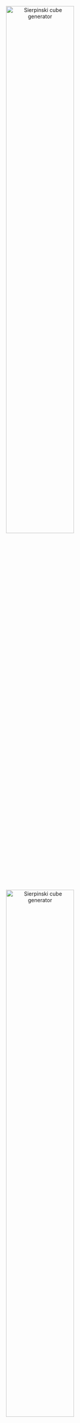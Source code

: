 <p align="center">
  <img src="https://ppizarror.com/ThreeMineSweeper/resources/web/game-0.png" alt="Sierpinski cube generator" width="60%" />
</p>

<p align="center">
  <img src="https://ppizarror.com/ThreeMineSweeper/resources/web/game-1.png" alt="Sierpinski cube generator" width="60%" />
</p>

<p align="center">
  <img src="https://ppizarror.com/ThreeMineSweeper/resources/web/game-2.png" alt="Sierpinski cube generator" width="60%" />
</p>

<p align="center">
  <img src="https://ppizarror.com/ThreeMineSweeper/resources/web/game-3.png" alt="Sierpinski cube generator" width="60%" />
</p>

<p align="center">
  <img src="https://ppizarror.com/ThreeMineSweeper/resources/web/game-4.png" alt="Sierpinski cube generator" width="60%" />
</p>